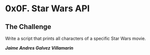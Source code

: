 # 0x0F. Star Wars API

## The Challenge
Write a script that prints all characters of a specific Star Wars movie.

***Jaime Andres Galvez Villamarin***
